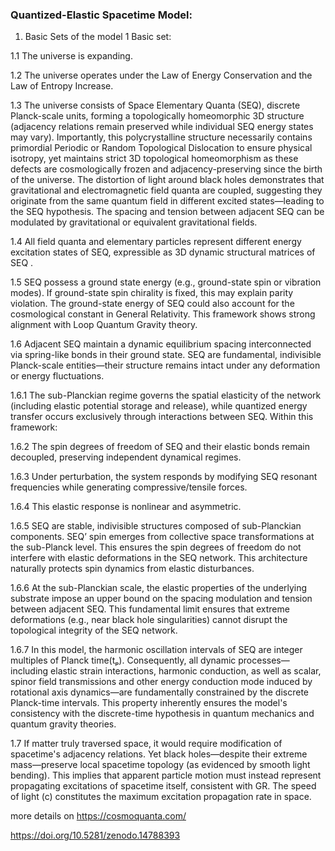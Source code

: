 ### Quantized-Elastic Spacetime Model: 

1. Basic Sets of the model
1 Basic set:

1.1 The universe is expanding.

1.2 The universe operates under the Law of Energy Conservation and the Law of Entropy Increase.

1.3 The universe consists of Space Elementary Quanta (SEQ), discrete Planck-scale units, forming a topologically homeomorphic 3D structure (adjacency relations remain preserved while individual SEQ energy states may vary). Importantly, this polycrystalline structure necessarily contains primordial Periodic or Random Topological Dislocation to ensure physical isotropy, yet maintains strict 3D topological homeomorphism as these defects are cosmologically frozen and adjacency-preserving since the birth of the universe. The distortion of light around black holes demonstrates that gravitational and electromagnetic field quanta are coupled, suggesting they originate from the same quantum field in different excited states—leading to the SEQ hypothesis. The spacing and tension between adjacent SEQ can be modulated by gravitational or equivalent gravitational fields.

1.4 All field quanta and elementary particles represent different energy excitation states of SEQ, expressible as 3D dynamic structural matrices of SEQ .

1.5 SEQ possess a ground state energy (e.g., ground-state spin or vibration modes). If ground-state spin chirality is fixed, this may explain parity violation. The ground-state energy of SEQ could also account for the cosmological constant in General Relativity. This framework shows strong alignment with Loop Quantum Gravity theory.

1.6 Adjacent SEQ maintain a dynamic equilibrium spacing interconnected via spring-like bonds in their ground state. SEQ are fundamental, indivisible Planck-scale entities—their structure remains intact under any deformation or energy fluctuations.

1.6.1 The sub-Planckian regime governs the spatial elasticity of the network (including elastic potential storage and release), while quantized energy transfer occurs exclusively through interactions between SEQ. Within this framework:

1.6.2 The spin degrees of freedom of SEQ and their elastic bonds remain decoupled, preserving independent dynamical regimes.

1.6.3 Under perturbation, the system responds by modifying SEQ resonant frequencies while generating compressive/tensile forces.

1.6.4 This elastic response is nonlinear and asymmetric.

1.6.5 SEQ are stable, indivisible structures composed of sub-Planckian components. SEQ’ spin emerges from collective space transformations at the sub-Planck level. This ensures the spin degrees of freedom do not interfere with elastic deformations in the SEQ network. This architecture naturally protects spin dynamics from elastic disturbances.

1.6.6 At the sub-Planckian scale, the elastic properties of the underlying substrate impose an upper bound on the spacing modulation and tension between adjacent SEQ. This fundamental limit ensures that extreme deformations (e.g., near black hole singularities) cannot disrupt the topological integrity of the SEQ network.

1.6.7 In this model, the harmonic oscillation intervals of SEQ are integer multiples of Planck time(tₚ). Consequently, all dynamic processes—including elastic strain interactions, harmonic conduction, as well as scalar, spinor field transmissions and other energy conduction mode induced by rotational axis dynamics—are fundamentally constrained by the discrete Planck-time intervals. This property inherently ensures the model's consistency with the discrete-time hypothesis in quantum mechanics and quantum gravity theories.

1.7 If matter truly traversed space, it would require modification of spacetime's adjacency relations. Yet black holes—despite their extreme mass—preserve local spacetime topology (as evidenced by smooth light bending). This implies that apparent particle motion must instead represent propagating excitations of spacetime itself, consistent with GR. The speed of light (c) constitutes the maximum excitation propagation rate in space.


more details on https://cosmoquanta.com/

https://doi.org/10.5281/zenodo.14788393
